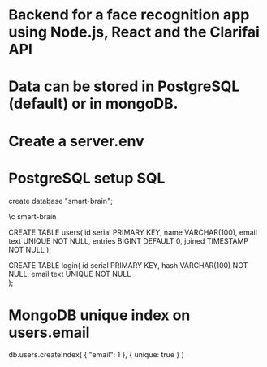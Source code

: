 # Backend for a face recognition app using Node.js, React and the Clarifai API

# Data can be stored in PostgreSQL (default) or in mongoDB.

# Create a server.env
# PostgreSQL setup SQL
create database "smart-brain";

\c smart-brain

CREATE TABLE users(
    id serial PRIMARY KEY,
    name VARCHAR(100),
    email text UNIQUE NOT NULL,
    entries BIGINT DEFAULT 0,
    joined TIMESTAMP NOT NULL
);

CREATE TABLE login(
    id serial PRIMARY KEY,
    hash VARCHAR(100) NOT NULL,
    email text UNIQUE NOT NULL   
);

# MongoDB unique index on users.email
db.users.createIndex( { "email": 1 }, { unique: true } )
